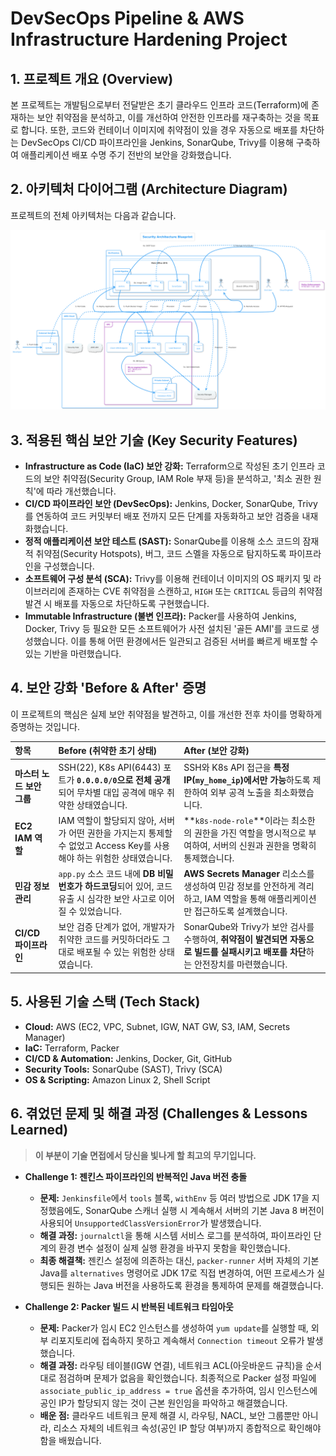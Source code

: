 

# DevSecOps Pipeline & AWS Infrastructure Hardening Project

## 1\. 프로젝트 개요 (Overview)

본 프로젝트는 개발팀으로부터 전달받은 초기 클라우드 인프라 코드(Terraform)에 존재하는 보안 취약점을 분석하고, 이를 개선하여 안전한 인프라를 재구축하는 것을 목표로 합니다. 또한, 코드와 컨테이너 이미지에 취약점이 있을 경우 자동으로 배포를 차단하는 DevSecOps CI/CD 파이프라인을 Jenkins, SonarQube, Trivy를 이용해 구축하여 애플리케이션 배포 수명 주기 전반의 보안을 강화했습니다.

## 2\. 아키텍처 다이어그램 (Architecture Diagram)

프로젝트의 전체 아키텍처는 다음과 같습니다.

![Architecture Diagram](https://github.com/Taegi97/vulnerable-app/blob/506f4a8637f63b3dde6cb2535a534641d68b997c/RLHVRnj547_VJp7a0P98lee_KAYggevTqW1ftPnf7n2Azkx6zkAxtMDtpy52aH1FIFG1X08lVYW2YJxq8MehfPNA5xAFxy3ihS_EoNc8l3VpcvdVp6ycjutbsXPPojwo8ymGCcvH2zvIXKs5HCQii2b2Y76XXPr2MySZOJ6sXKROImlCjP2MCHvRfQ6B4qnLZXguWGGdI_DM9.png?raw=true)


## 3\. 적용된 핵심 보안 기술 (Key Security Features)

  * **Infrastructure as Code (IaC) 보안 강화:** Terraform으로 작성된 초기 인프라 코드의 보안 취약점(Security Group, IAM Role 부재 등)을 분석하고, '최소 권한 원칙'에 따라 개선했습니다.
  * **CI/CD 파이프라인 보안 (DevSecOps):** Jenkins, Docker, SonarQube, Trivy를 연동하여 코드 커밋부터 배포 전까지 모든 단계를 자동화하고 보안 검증을 내재화했습니다.
  * **정적 애플리케이션 보안 테스트 (SAST):** SonarQube를 이용해 소스 코드의 잠재적 취약점(Security Hotspots), 버그, 코드 스멜을 자동으로 탐지하도록 파이프라인을 구성했습니다.
  * **소프트웨어 구성 분석 (SCA):** Trivy를 이용해 컨테이너 이미지의 OS 패키지 및 라이브러리에 존재하는 CVE 취약점을 스캔하고, `HIGH` 또는 `CRITICAL` 등급의 취약점 발견 시 배포를 자동으로 차단하도록 구현했습니다.
  * **Immutable Infrastructure (불변 인프라):** Packer를 사용하여 Jenkins, Docker, Trivy 등 필요한 모든 소프트웨어가 사전 설치된 '골든 AMI'를 코드로 생성했습니다. 이를 통해 어떤 환경에서든 일관되고 검증된 서버를 빠르게 배포할 수 있는 기반을 마련했습니다.

## 4\. 보안 강화 'Before & After' 증명

이 프로젝트의 핵심은 실제 보안 취약점을 발견하고, 이를 개선한 전후 차이를 명확하게 증명하는 것입니다.

| 항목 | Before (취약한 초기 상태) | After (보안 강화) |
| :--- | :--- | :--- |
| **마스터 노드 보안 그룹** | SSH(22), K8s API(6443) 포트가 **`0.0.0.0/0`으로 전체 공개**되어 무차별 대입 공격에 매우 취약한 상태였습니다. | SSH와 K8s API 접근을 **특정 IP(`my_home_ip`)에서만 가능**하도록 제한하여 외부 공격 노출을 최소화했습니다. |
| **EC2 IAM 역할** | IAM 역할이 할당되지 않아, 서버가 어떤 권한을 가지는지 통제할 수 없었고 Access Key를 사용해야 하는 위험한 상태였습니다. | \*\*`k8s-node-role`\*\*이라는 최소한의 권한을 가진 역할을 명시적으로 부여하여, 서버의 신원과 권한을 명확히 통제했습니다. |
| **민감 정보 관리** | `app.py` 소스 코드 내에 **DB 비밀번호가 하드코딩**되어 있어, 코드 유출 시 심각한 보안 사고로 이어질 수 있었습니다. | **AWS Secrets Manager** 리소스를 생성하여 민감 정보를 안전하게 격리하고, IAM 역할을 통해 애플리케이션만 접근하도록 설계했습니다. |
| **CI/CD 파이프라인** | 보안 검증 단계가 없어, 개발자가 취약한 코드를 커밋하더라도 그대로 배포될 수 있는 위험한 상태였습니다. | SonarQube와 Trivy가 보안 검사를 수행하여, **취약점이 발견되면 자동으로 빌드를 실패시키고 배포를 차단**하는 안전장치를 마련했습니다. |

## 5\. 사용된 기술 스택 (Tech Stack)

  * **Cloud:** AWS (EC2, VPC, Subnet, IGW, NAT GW, S3, IAM, Secrets Manager)
  * **IaC:** Terraform, Packer
  * **CI/CD & Automation:** Jenkins, Docker, Git, GitHub
  * **Security Tools:** SonarQube (SAST), Trivy (SCA)
  * **OS & Scripting:** Amazon Linux 2, Shell Script

## 6\. 겪었던 문제 및 해결 과정 (Challenges & Lessons Learned)

> **이 부분이 기술 면접에서 당신을 빛나게 할 최고의 무기입니다.**

  * **Challenge 1: 젠킨스 파이프라인의 반복적인 Java 버전 충돌**

      * **문제:** `Jenkinsfile`에서 `tools` 블록, `withEnv` 등 여러 방법으로 JDK 17을 지정했음에도, SonarQube 스캐너 실행 시 계속해서 서버의 기본 Java 8 버전이 사용되어 `UnsupportedClassVersionError`가 발생했습니다.
      * **해결 과정:** `journalctl`을 통해 시스템 서비스 로그를 분석하여, 파이프라인 단계의 환경 변수 설정이 실제 실행 환경을 바꾸지 못함을 확인했습니다.
      * **최종 해결책:** 젠킨스 설정에 의존하는 대신, `packer-runner` 서버 자체의 기본 Java를 `alternatives` 명령어로 JDK 17로 직접 변경하여, 어떤 프로세스가 실행되든 원하는 Java 버전을 사용하도록 환경을 통제하여 문제를 해결했습니다.

  * **Challenge 2: Packer 빌드 시 반복된 네트워크 타임아웃**

      * **문제:** Packer가 임시 EC2 인스턴스를 생성하여 `yum update`를 실행할 때, 외부 리포지토리에 접속하지 못하고 계속해서 `Connection timeout` 오류가 발생했습니다.
      * **해결 과정:** 라우팅 테이블(IGW 연결), 네트워크 ACL(아웃바운드 규칙)을 순서대로 점검하며 문제가 없음을 확인했습니다. 최종적으로 Packer 설정 파일에 `associate_public_ip_address = true` 옵션을 추가하여, 임시 인스턴스에 공인 IP가 할당되지 않는 것이 근본 원인임을 파악하고 해결했습니다.
      * **배운 점:** 클라우드 네트워크 문제 해결 시, 라우팅, NACL, 보안 그룹뿐만 아니라, 리소스 자체의 네트워크 속성(공인 IP 할당 여부)까지 종합적으로 확인해야 함을 배웠습니다.
